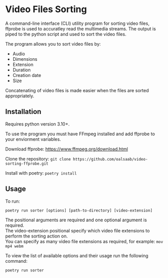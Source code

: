# Video Files Sorting

A command-line interface (CLI) utility program for sorting video files, ffprobe is used to accuratley read the multimedia streams. The output is piped to the python script and used to sort the video files.

The program allows you to sort video files by:

- Audio
- Dimensions
- Extension
- Duration
- Creation date
- Size

Concatenating of video files is made easier when the files are sorted appropriately.

## Installation

Requires python version 3.10+.

To use the program you must have FFmpeg installed and add ffprobe to your enviorment variables.

Download ffprobe: https://www.ffmpeg.org/download.html

Clone the repository: `git clone https://github.com/oalsaab/video-sorting-ffprobe.git`

Install with poetry: `poetry install`

## Usage

To run:

`poetry run sorter [options] [path-to-directory] [video-extension]`

The positional arguments are required and one optional argument is required. <br />
The video-extension positional specify which video file extensions to perform the sorting action on. <br />
You can specify as many video file extensions as required, for example: `mov mp4 webm`

To view the list of available options and their usage run the following command:

`poetry run sorter`

